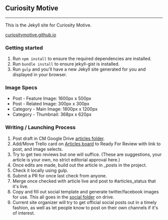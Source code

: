 ## Curiosity Motive
----
This is the Jekyll site for Curiosity Motive.

[curiositymotive.github.io](http://curiositymotive.github.io)

### Getting started

1. Run `npm install` to ensure the required dependencies are installed.
2. Run `bundle install` to ensure jekyll-gist is installed.
2. Run `gulp` and you'll have a new Jekyll site generated for you and displayed in your browser.

### Image Specs

- Post - Feature Image: 1600px x 500px
- Post - Related Image: 300px x 300px
- Category - Main Image: 1800px x 1200px
- Category - Thumbnail: 368px x 620px


### Writing / Launching Process

1. Post draft in CM Google Drive  [articles folder](https://drive.google.com/drive/folders/0Bx4fGu2uhxjKNkttREpLYkhxdEk2). 
2. Add/Move Trello card on [Articles board](https://trello.com/b/fQaISZ6C/articles) to Ready For Review with link to post, and image selects.
3. Try to get two reviews but one will suffice. (These are suggestions, your article is your own, no strict editorial approval here.)
4. Once edits are made, build out the article in _posts in the project.
5. Check it locally using gulp.
6. Submit a PR for once last check from anyone.
7. Merge once checked with article live and post to #articles_status that it's live.
8. Copy and fill out social template and generate twitter/facebook images for use. This all goes in the [social folder](https://drive.google.com/drive/folders/0B6-5oIW2CFGAcl8xdEtlcENkRkk) on drive.
9. Current site organizer will try to get official social posts out in a timely fashion, as well as let people know to post on their own channels if it's of interest.